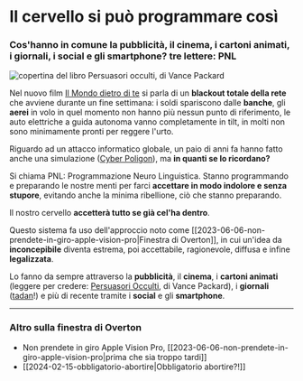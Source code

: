 # Il cervello si può programmare così

### Cos'hanno in comune la pubblicità, il cinema, i cartoni animati, i giornali, i social e gli smartphone? tre lettere: PNL

![copertina del libro Persuasori occulti, di Vance Packard](persuasori-occulti-packard.jpeg)

Nel nuovo film [Il Mondo dietro di te](https://amzn.to/49eDLxV) si parla di un **blackout totale della rete** che avviene durante un fine settimana: i soldi spariscono dalle **banche**, gli **aerei** in volo in quel momento non hanno più nessun punto di riferimento, le auto elettriche a guida autonoma vanno completamente in tilt, in molti non sono minimamente pronti per reggere l'urto.

Riguardo ad un attacco informatico globale, un paio di anni fa hanno fatto anche una simulazione ([Cyber Poligon](https://cyberpolygon.com/)), ma **in quanti se lo ricordano?**

Si chiama PNL: Programmazione Neuro Linguistica. Stanno programmando e preparando le nostre menti per farci **accettare in modo indolore e senza stupore**, evitando anche la minima ribellione, ciò che stanno preparando.

Il nostro cervello **accetterà tutto se già cel'ha dentro**.

Questo sistema fa uso dell'approccio noto come [[2023-06-06-non-prendete-in-giro-apple-vision-pro|Finestra di Overton]], in cui un'idea da **inconcepibile** diventa estrema, poi accettabile, ragionevole, diffusa e infine **legalizzata**.

Lo fanno da sempre attraverso la **pubblicità**, il **cinema**, i **cartoni animati** (leggere per credere: [Persuasori Occulti](https://amzn.to/3GR9icB), di Vance Packard), i **giornali** ([tadan](https://www.tgcom24.mediaset.it/cronaca/attacco-hacker-russi-pa-chiesto-riscatto-_74633709-202302k.shtml)!) e più di recente tramite i **social** e gli **smartphone**.

---
### Altro sulla finestra di Overton
- Non prendete in giro Apple Vision Pro, [[2023-06-06-non-prendete-in-giro-apple-vision-pro|prima che sia troppo tardi]]
- [[2024-02-15-obbligatorio-abortire|Obbligatorio abortire?!]]